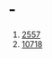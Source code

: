 # -

1. [2557](https://github.com/uuuugi/beakjoon/blob/master/src/Hello%20World.c)
2. [10718](https://github.com/uuuugi/beakjoon/blob/master/src/We%20love%20kriii)
